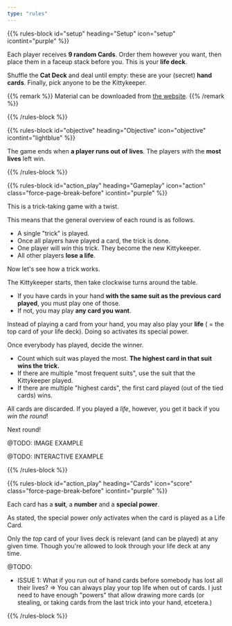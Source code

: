 ```yaml
---
type: "rules"
---
```


{{% rules-block id="setup" heading="Setup" icon="setup" icontint="purple" %}}

Each player receives **9 random Cards**. Order them however you want, then place them in a faceup stack before you. This is your **life deck**.

Shuffle the **Cat Deck** and deal until empty: these are your (secret) **hand cards**. Finally, pick anyone to be the Kittykeeper.

{{% remark %}}
Material can be downloaded from [the website](https://pandaqi.com/nine-lives-tricksy-kittens).
{{% /remark %}}

{{% /rules-block %}}

{{% rules-block id="objective" heading="Objective" icon="objective" icontint="lightblue" %}}

The game ends when **a player runs out of lives**. The players with the **most lives** left win.

{{% /rules-block %}}

{{% rules-block id="action_play" heading="Gameplay" icon="action" class="force-page-break-before" icontint="purple" %}}

This is a trick-taking game with a twist. 

This means that the general overview of each round is as follows.
* A single "trick" is played. 
* Once all players have played a card, the trick is done.
* One player will _win_ this trick. They become the new Kittykeeper.
* All other players **lose a life**.

Now let's see how a trick works.

The Kittykeeper starts, then take clockwise turns around the table.
* If you have cards in your hand **with the same suit as the previous card played**, you must play one of those.
* If not, you may play **any card you want**.

Instead of playing a card from your hand, you may also play your **life** ( = the top card of your life deck). Doing so activates its special power.

Once everybody has played, decide the winner.
* Count which suit was played the most. **The highest card in that suit wins the trick.**
* If there are multiple "most frequent suits", use the suit that the Kittykeeper played.
* If there are multiple "highest cards", the first card played (out of the tied cards) wins.

All cards are discarded. If you played a _life_, however, you get it back if you _win the round_! 

Next round!

@TODO: IMAGE EXAMPLE

@TODO: INTERACTIVE EXAMPLE

{{% /rules-block %}}

{{% rules-block id="action_play" heading="Cards" icon="score" class="force-page-break-before" icontint="purple" %}}

Each card has a **suit**, a **number** and a **special power**.

As stated, the special power _only_ activates when the card is played as a Life Card.

Only the _top_ card of your lives deck is relevant (and can be played) at any given time. Though you're allowed to look through your life deck at any time.



@TODO:
* ISSUE 1: What if you run out of hand cards before somebody has lost all their lives? => You can always play your top life when out of cards. I just need to have enough "powers" that allow drawing more cards (or stealing, or taking cards from the last trick into your hand, etcetera.)


{{% /rules-block %}}